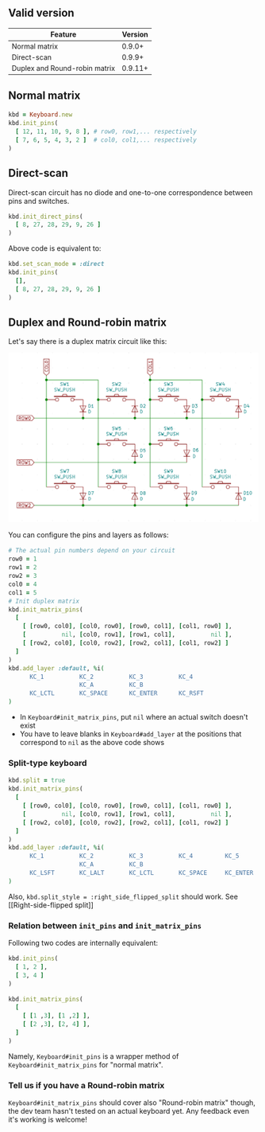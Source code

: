 ## Valid version

|Feature|Version|
|----|----|
|Normal matrix|0.9.0+|
|Direct-scan|0.9.9+|
|Duplex and Round-robin matrix|0.9.11+|

## Normal matrix

```ruby
kbd = Keyboard.new
kbd.init_pins(
  [ 12, 11, 10, 9, 8 ], # row0, row1,... respectively
  [ 7, 6, 5, 4, 3, 2 ]  # col0, col1,... respectively
)
```

## Direct-scan

Direct-scan circuit has no diode and one-to-one correspondence between pins and switches.

```ruby
kbd.init_direct_pins(
  [ 8, 27, 28, 29, 9, 26 ]
)
```

Above code is equivalent to:

```ruby
kbd.set_scan_mode = :direct
kbd.init_pins(
  [],
  [ 8, 27, 28, 29, 9, 26 ]
)
```

## Duplex and Round-robin matrix

Let's say there is a duplex matrix circuit like this:

![](images/duplex-matrix.png)

You can configure the pins and layers as follows:

```ruby
# The actual pin numbers depend on your circuit
row0 = 1
row1 = 2
row2 = 3
col0 = 4
col1 = 5
# Init duplex matrix
kbd.init_matrix_pins(
  [
    [ [row0, col0], [col0, row0], [row0, col1], [col1, row0] ],
    [          nil, [col0, row1], [row1, col1],          nil ],
    [ [row2, col0], [col0, row2], [row2, col1], [col1, row2] ]
  ]
)
kbd.add_layer :default, %i(
      KC_1          KC_2          KC_3          KC_4
                    KC_A          KC_B
      KC_LCTL       KC_SPACE      KC_ENTER      KC_RSFT
)
```

- In `Keyboard#init_matrix_pins`, put `nil` where an actual switch doesn't exist
- You have to leave blanks in `Keyboard#add_layer` at the positions that correspond to `nil` as the above code shows

### Split-type keyboard

```ruby
kbd.split = true
kbd.init_matrix_pins(
  [
    [ [row0, col0], [col0, row0], [row0, col1], [col1, row0] ],
    [          nil, [col0, row1], [row1, col1],          nil ],
    [ [row2, col0], [col0, row2], [row2, col1], [col1, row2] ]
  ]
)
kbd.add_layer :default, %i(
      KC_1          KC_2          KC_3          KC_4         KC_5          KC_6          KC_7          KC_8
                    KC_A          KC_B                                     KC_C          KC_D
      KC_LSFT       KC_LALT       KC_LCTL       KC_SPACE     KC_ENTER      KC_BSPACE     KC_RGUI       KC_RSFT
)
```

Also, `kbd.split_style = :right_side_flipped_split` should work. See [[Right-side-flipped split]]

### Relation between `init_pins` and `init_matrix_pins`

Following two codes are internally equivalent:

```ruby
kbd.init_pins(
  [ 1, 2 ],
  [ 3, 4 ]
)
```

```ruby
kbd.init_matrix_pins(
  [
    [ [1 ,3], [1 ,2] ],
    [ [2 ,3], [2, 4] ],
  ]
)
```

Namely, `Keyboard#init_pins` is a wrapper method of `Keyboard#init_matrix_pins` for "normal matrix".

### Tell us if you have a Round-robin matrix

`Keyboard#init_matrix_pins` should cover also "Round-robin matrix" though, the dev team hasn't tested on an actual keyboard yet.
Any feedback even it's working is welcome!
